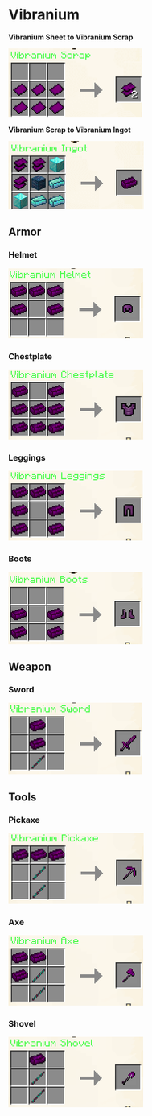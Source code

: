 # Vibranium

**Vibranium Sheet to Vibranium Scrap**

![](<../../.gitbook/assets/image (2) (1).png>)

**Vibranium Scrap to Vibranium Ingot**

![](<../../.gitbook/assets/image (88) (1).png>)

## Armor

### Helmet

![](<../../.gitbook/assets/image (156) (1).png>)

### Chestplate

![](<../../.gitbook/assets/image (176).png>)

### Leggings

![](<../../.gitbook/assets/image (154) (1) (1).png>)

### Boots

![](<../../.gitbook/assets/image (55).png>)

## Weapon

### Sword

![](<../../.gitbook/assets/image (29).png>)

## Tools

### Pickaxe

![](<../../.gitbook/assets/image (48) (1).png>)

### Axe

![](<../../.gitbook/assets/image (69).png>)

### Shovel

![](<../../.gitbook/assets/image (151) (1).png>)
